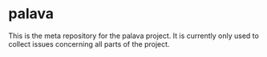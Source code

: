 # palava

This is the meta repository for the palava project. It is currently only used
to collect issues concerning all parts of the project.
